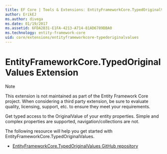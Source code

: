 ```yaml
---
title: EF Core | Tools & Extensions: EntityFrameworkCore.TypedOriginalValues | Microsoft Docs
author: ErikEJ
ms.author: divega
ms.date: 01/19/2017
ms.assetid: 6FDA2B31-E1FA-4213-A714-81AD6789DBA0
ms.technology: entity-framework-core
uid: core/extensions/entityframeworkcore-typedoriginalvalues
---
```


# EntityFrameworkCore.TypedOriginalValues Extension

> [!NOTE]  
> This extension is not maintained as part of the Entity Framework Core project. When considering a third party extension, be sure to evaluate quality, licensing, support, etc. to ensure they meet your requirements.

Get typed access to the OriginalValue of your entity properties. Simple and complex properties are supported, navigation/collections are not.

The following resource will help you get started with EntityFrameworkCore.TypedOriginalValues.
* [EntityFrameworkCore.TypedOriginalValues GitHub repository](https://github.com/NickStrupat/EntityFramework.TypedOriginalValues/)
